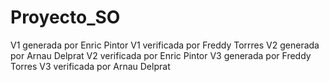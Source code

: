 # Proyecto_SO
V1 generada por Enric Pintor
V1 verificada por Freddy Torrres
V2 generada por Arnau Delprat
V2 verificada por Enric Pintor
V3 generada por Freddy Torres
V3 verificada por Arnau Delprat

